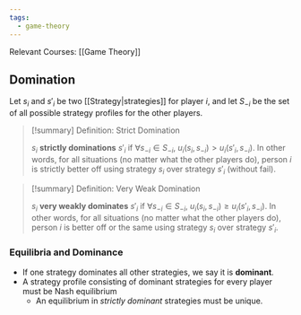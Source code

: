 ```yaml
---
tags:
  - game-theory
---
```

Relevant Courses: [[Game Theory]]

## Domination

Let $s_i$ and $s'_i$ be two [[Strategy|strategies]] for player $i$, and let $S_{-i}$ be the set of all possible strategy profiles for the other players.

> [!summary] Definition: Strict Domination
> 
> $s_i$ **strictly dominations** $s'_i$ if $\forall s_{-i} \in S_{-i}$, $u_i(s_i, s_{-i}) > u_i(s'_i, s_{-i})$. In other words, for all situations (no matter what the other players do), person $i$ is strictly better off using strategy $s_i$ over strategy $s'_i$ (without fail).

> [!summary] Definition: Very Weak Domination
>
> $s_i$ **very weakly dominates** $s'_i$ if $\forall s_{-i} \in S_{-i}$, $u_i(s_i, s_{-i}) \geq u_i(s'_i, s_{-i})$. In other words, for all situations (no matter what the other players do), person $i$ is better off or the same using strategy $s_i$ over strategy $s'_i$.


### Equilibria and Dominance

* If one strategy dominates all other strategies, we say it is **dominant**.
* A strategy profile consisting of dominant strategies for every player must be Nash equilibrium
	* An equilibrium in *strictly dominant* strategies must be unique.